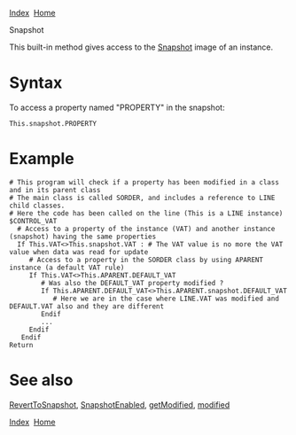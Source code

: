 [Index](index.html)  [Home](getting-started_home.html)

Snapshot

This built-in method gives access to the [Snapshot](4gl_glossary-snapshot.html) image of an instance.

# Syntax

To access a property named "PROPERTY" in the snapshot:

```
This.snapshot.PROPERTY
```

# Example

```
# This program will check if a property has been modified in a class and in its parent class
# The main class is called SORDER, and includes a reference to LINE child classes.
# Here the code has been called on the line (This is a LINE instance)
$CONTROL_VAT
  # Access to a property of the instance (VAT) and another instance (snapshot) having the same properties
  If This.VAT<>This.snapshot.VAT : # The VAT value is no more the VAT value when data was read for update
     # Access to a property in the SORDER class by using APARENT instance (a default VAT rule)
     If This.VAT<>This.APARENT.DEFAULT_VAT
        # Was also the DEFAULT_VAT property modified ?
        If This.APARENT.DEFAULT_VAT<>This.APARENT.snapshot.DEFAULT_VAT
           # Here we are in the case where LINE.VAT was modified and DEFAULT.VAT also and they are different
        Endif
        ...
     Endif
   Endif
Return
```

# See also

[RevertToSnapshot](4gl_reverttosnapshot.html), [SnapshotEnabled](4gl_snapshotenabled.html), [getModified](4gl_getmodified.html), [modified](4gl_modified.html)

  

[Index](index.html)  [Home](getting-started_home.html)